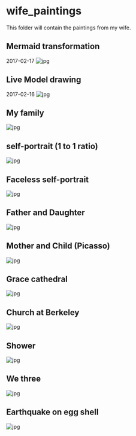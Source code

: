 # wife_paintings
This folder will contain the paintings from my wife. 

## Mermaid transformation
2017-02-17
![jpg](https://raw.githubusercontent.com/qingkaikong/wife_paintings/master/figure_12.jpg)

## Live Model drawing
2017-02-16
![jpg](https://raw.githubusercontent.com/qingkaikong/wife_paintings/master/figure_11.jpg)

## My family
![jpg](https://raw.githubusercontent.com/qingkaikong/wife_paintings/master/figure_10.jpg)

## self-portrait (1 to 1 ratio)
![jpg](https://raw.githubusercontent.com/qingkaikong/wife_paintings/master/figure_9.jpg)

## Faceless self-portrait
![jpg](https://raw.githubusercontent.com/qingkaikong/wife_paintings/master/figure_8.jpg)

## Father and Daughter
![jpg](https://raw.githubusercontent.com/qingkaikong/wife_paintings/master/figure_7.jpg)

## Mother and Child (Picasso)
![jpg](https://raw.githubusercontent.com/qingkaikong/wife_paintings/master/figure_6.jpg)

## Grace cathedral
![jpg](https://raw.githubusercontent.com/qingkaikong/wife_paintings/master/figure_5.jpg)

## Church at Berkeley 
![jpg](https://raw.githubusercontent.com/qingkaikong/wife_paintings/master/figure_4.jpg)

## Shower
![jpg](https://raw.githubusercontent.com/qingkaikong/wife_paintings/master/figure_3.jpg)

## We three
![jpg](https://raw.githubusercontent.com/qingkaikong/wife_paintings/master/figure_2.jpg)

## Earthquake on egg shell
![jpg](https://raw.githubusercontent.com/qingkaikong/wife_paintings/master/figure_1.jpg)
